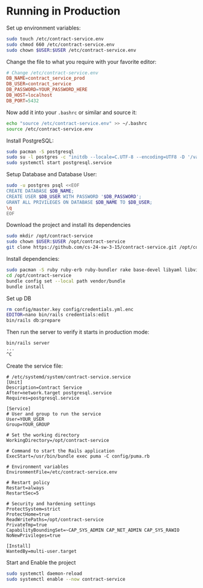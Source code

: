 # Running in Production

Set up environment variables:
```bash
sudo touch /etc/contract-service.env
sudo chmod 660 /etc/contract-service.env
sudo chown $USER:$USER /etc/contract-service.env
```

Change the file to what you require with your favorite editor:
```conf
# Change /etc/contract-service.env
DB_NAME=contract_service_prod
DB_USER=contract_service
DB_PASSWORD=YOUR_PASSWORD_HERE
DB_HOST=localhost
DB_PORT=5432
```

Now add it into your `.bashrc` or similar and source it:
```bash
echo "source /etc/contract-service.env" >> ~/.bashrc
source /etc/contract-service.env
```

Install PostgreSQL:
```bash
sudo pacman -S postgresql
sudo su -l postgres -c "initdb --locale=C.UTF-8 --encoding=UTF8 -D '/var/lib/postgres/data'"
sudo systemctl start postgresql.service
```

Setup Database and Database User:
```bash
sudo -u postgres psql <<EOF
CREATE DATABASE $DB_NAME;
CREATE USER $DB_USER WITH PASSWORD '$DB_PASSWORD';
GRANT ALL PRIVILEGES ON DATABASE $DB_NAME TO $DB_USER;
\q
EOF
```

Download the project and install its dependencies
```bash
sudo mkdir /opt/contract-service
sudo chown $USER:$USER /opt/contract-service
git clone https://github.com/cs-24-sw-3-15/contract-service.git /opt/contract-service
```

Install dependencies:
```bash
sudo pacman -S ruby ruby-erb ruby-bundler rake base-devel libyaml libvips mupdf tesseract-data-dan tesseract-data-eng nodejs
cd /opt/contract-service
bundle config set --local path vendor/bundle
bundle install
```

Set up DB
```bash
rm config/master.key config/credentials.yml.enc
EDITOR=nano bin/rails credentials:edit
bin/rails db:prepare
```

Then run the server to verify it starts in production mode:
```bash
bin/rails server
...
^C
```

Create the service file:
```service
# /etc/systemd/system/contract-service.service
[Unit]
Description=Contract Service
After=network.target postgresql.service
Requires=postgresql.service

[Service]
# User and group to run the service
User=YOUR_USER
Group=YOUR_GROUP

# Set the working directory
WorkingDirectory=/opt/contract-service

# Command to start the Rails application
ExecStart=/usr/bin/bundle exec puma -C config/puma.rb

# Environment variables
EnvironmentFile=/etc/contract-service.env

# Restart policy
Restart=always
RestartSec=5

# Security and hardening settings
ProtectSystem=strict
ProtectHome=true
ReadWritePaths=/opt/contract-service
PrivateTmp=true
CapabilityBoundingSet=~CAP_SYS_ADMIN CAP_NET_ADMIN CAP_SYS_RAWIO
NoNewPrivileges=true

[Install]
WantedBy=multi-user.target
```

Start and Enable the project
```bash
sudo systemctl daemon-reload
sudo systemctl enable --now contract-service
```
